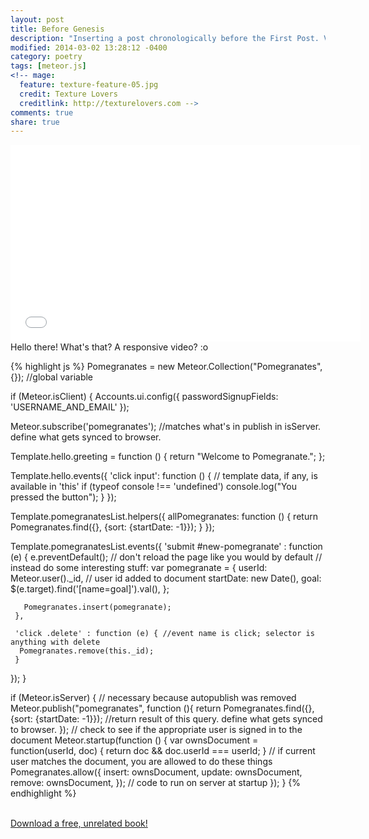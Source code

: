 ```yaml
---
layout: post
title: Before Genesis
description: "Inserting a post chronologically before the First Post. Video on Meteor.js"
modified: 2014-03-02 13:28:12 -0400
category: poetry
tags: [meteor.js]
<!-- mage:
  feature: texture-feature-05.jpg
  credit: Texture Lovers
  creditlink: http://texturelovers.com -->
comments: true
share: true
---
```


<iframe width="560" height="315" src="//www.youtube.com/embed/lSAKFkxq4jA" frameborder="0"> </iframe>
<br />
Hello there! What's that? A responsive video? :o

<br />

{% highlight js %}
Pomegranates = new Meteor.Collection("Pomegranates", {}); //global variable

if (Meteor.isClient) {
  Accounts.ui.config({
   passwordSignupFields: 'USERNAME_AND_EMAIL'
  });

  Meteor.subscribe('pomegranates'); //matches what's in publish in isServer. define what gets synced to browser.

  Template.hello.greeting = function () {
    return "Welcome to Pomegranate.";
  };

  Template.hello.events({
    'click input': function () {
      // template data, if any, is available in 'this'
      if (typeof console !== 'undefined')
        console.log("You pressed the button");
    }
  });


Template.pomegranatesList.helpers({
    allPomegranates: function () {
       return Pomegranates.find({}, {sort: {startDate: -1}});
     }
   });
 
   Template.pomegranatesList.events({
     'submit #new-pomegranate' : function (e) {
       e.preventDefault(); // don't reload the page like you would by default
                            // instead do some interesting stuff: 
       var pomegranate = {
         userId: Meteor.user()._id, // user id added to document
         startDate: new Date(),
         goal: $(e.target).find('[name=goal]').val(),
       };
       
       Pomegranates.insert(pomegranate);
     },

     'click .delete' : function (e) { //event name is click; selector is anything with delete
      Pomegranates.remove(this._id);
     }
   });
 }

if (Meteor.isServer) {
  // necessary because autopublish was removed
 Meteor.publish("pomegranates", function (){
  return Pomegranates.find({}, {sort: {startDate: -1}}); //return result of this query. define what gets synced to browser.
 });
  // check to see if the appropriate user is signed in to the document
  Meteor.startup(function () {
    var ownsDocument = function(userId, doc) {
  return doc && doc.userId === userId;
 }
 // if current user matches the document, you are allowed to do these things
 Pomegranates.allow({
   insert: ownsDocument,
   update: ownsDocument,
   remove: ownsDocument,
 });
    // code to run on server at startup
  });
}
{% endhighlight %}

<br />
<a href="http://it-ebooks.info/go.php?id=1354-1396471669-dd28748c22b86ed5f0217f88365ad35b" class="btn btn-success">Download a free, unrelated book!</a>

